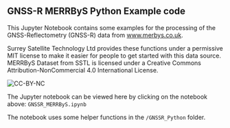 ## GNSS-R MERRByS Python Example code
This Jupyter Notebook contains some examples for the processing of the GNSS-Reflectometry (GNSS-R) data from www.merbys.co.uk.

Surrey Satellite Technology Ltd provides these functions under a permissive MIT license to make it easier for people to get started with this data source. MERRByS Dataset from SSTL is licensed under a Creative Commons Attribution-NonCommercial 4.0 International License.

![CC-BY-NC](https://i.creativecommons.org/l/by-nc/4.0/88x31.png)

The Jupyter notebook can be viewed here by clicking on the notebook above: `GNSSR_MERRByS.ipynb`

The notebook uses some helper functions in the `/GNSSR_Python` folder.

